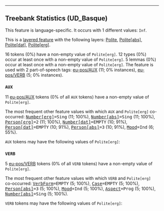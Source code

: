 

--------------------------------------------------------------------------------

## Treebank Statistics (UD_Basque)

This feature is language-specific.
It occurs with 1 different values: `Inf`.

This is a <a href="../../u/overview/feat-layers.html">layered feature</a> with the following layers: [Polite](), [Polite[abs]](), [Polite[dat]](), [Polite[erg]]().

16 tokens (0%) have a non-empty value of `Polite[erg]`.
12 types (0%) occur at least once with a non-empty value of `Polite[erg]`.
5 lemmas (0%) occur at least once with a non-empty value of `Polite[erg]`.
The feature is used with 2 part-of-speech tags: [eu-pos/AUX]() (11; 0% instances), [eu-pos/VERB]() (5; 0% instances).

### `AUX`

11 [eu-pos/AUX]() tokens (0% of all `AUX` tokens) have a non-empty value of `Polite[erg]`.

The most frequent other feature values with which `AUX` and `Polite[erg]` co-occurred: <tt><a href="Number[erg].html">Number[erg]</a>=Sing</tt> (11; 100%), <tt><a href="Number[abs].html">Number[abs]</a>=Sing</tt> (11; 100%), <tt><a href="Person[erg].html">Person[erg]</a>=2</tt> (11; 100%), <tt><a href="Number[dat].html">Number[dat]</a>=EMPTY</tt> (10; 91%), <tt><a href="Person[dat].html">Person[dat]</a>=EMPTY</tt> (10; 91%), <tt><a href="Person[abs].html">Person[abs]</a>=3</tt> (10; 91%), <tt><a href="Mood.html">Mood</a>=Ind</tt> (6; 55%).

`AUX` tokens may have the following values of `Polite[erg]`:


### `VERB`

5 [eu-pos/VERB]() tokens (0% of all `VERB` tokens) have a non-empty value of `Polite[erg]`.

The most frequent other feature values with which `VERB` and `Polite[erg]` co-occurred: <tt><a href="VerbForm.html">VerbForm</a>=EMPTY</tt> (5; 100%), <tt><a href="Case.html">Case</a>=EMPTY</tt> (5; 100%), <tt><a href="Person[abs].html">Person[abs]</a>=3</tt> (5; 100%), <tt><a href="Mood.html">Mood</a>=Ind</tt> (5; 100%), <tt><a href="Aspect.html">Aspect</a>=Prog</tt> (5; 100%), <tt><a href="Number[abs].html">Number[abs]</a>=Sing</tt> (5; 100%).

`VERB` tokens may have the following values of `Polite[erg]`:


